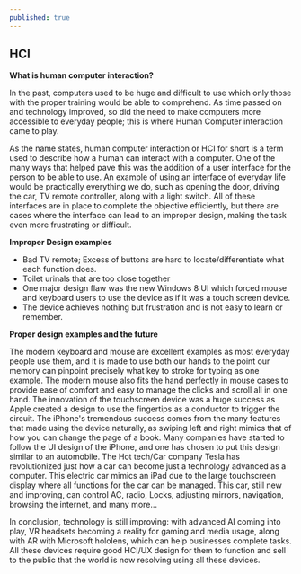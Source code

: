 ```yaml
---
published: true
---
```

## HCI 

**What is human computer interaction?**

In the past, computers used to be huge and difficult to use which only those with the proper training would be able to comprehend. As time passed on and technology improved, so did the need to make computers more accessible to everyday people; this is where Human Computer interaction came to play. 



As the name states, human computer interaction or HCI for short is a term used to describe how a human can interact with a computer. One of the many ways that helped pave this was the addition of a user interface for the person to be able to use. An example of using an interface of everyday life would be practically everything we do, such as opening the door, driving the car, TV remote controller, along with a light switch. All of these interfaces are in place to complete the objective efficiently, but there are cases where the interface can lead to an improper design, making the task even more frustrating or difficult. 

**Improper Design examples**

- Bad TV remote; Excess of buttons are hard to locate/differentiate what each function does.
- Toilet urinals that are too close together 
- One major design flaw was the new Windows 8 UI which forced mouse and keyboard users to use the device as if it was a touch screen device. 
- The device achieves nothing but frustration and is not easy to learn or remember. 

**Proper design examples and the future**

The modern keyboard and mouse are excellent examples as most everyday people use them, and it is made to use both our hands to the point our memory can pinpoint precisely what key to stroke for typing as one example. The modern mouse also fits the hand perfectly in mouse cases to provide ease of comfort and easy to manage the clicks and scroll all in one hand. The innovation of the touchscreen device was a huge success as Apple created a design to use the fingertips as a conductor to trigger the circuit. The iPhone's tremendous success comes from the many features that made using the device naturally, as swiping left and right mimics that of how you can change the page of a book. Many companies have started to follow the UI design of the iPhone, and one has chosen to put this design similar to an automobile. The Hot tech/Car company Tesla has revolutionized just how a car can become just a technology advanced as a computer. This electric car mimics an iPad due to the large touchscreen display where all functions for the car can be managed. This car, still new and improving, can control AC, radio, Locks, adjusting mirrors, navigation, browsing the internet, and many more… 

In conclusion, technology is still improving: with advanced AI coming into play, VR headsets becoming a reality for gaming and media usage, along with AR with Microsoft hololens, which
can help businesses complete tasks. All these devices require good HCI/UX design for them to function and sell to the public that the world is now resolving using all these devices.
